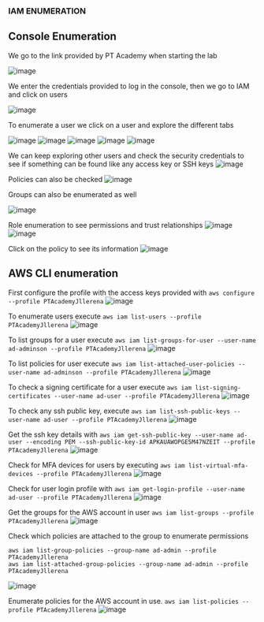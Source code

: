 
### IAM ENUMERATION

## Console Enumeration

We go to the link provided by PT Academy when starting the lab 

![image](https://user-images.githubusercontent.com/46797181/222305461-92c6103b-7fd2-4557-b2a1-fba4afc3657c.png)

We enter the credentials provided to log in the console, then we go to IAM and click on users

![image](https://user-images.githubusercontent.com/46797181/222305911-211d23db-6fab-482f-a87d-2806eab1ca7a.png)

To enumerate a user we click on a user and explore the different tabs

![image](https://user-images.githubusercontent.com/46797181/222306135-e811b5f1-b284-42c8-903d-dca7ef2ed622.png)
![image](https://user-images.githubusercontent.com/46797181/222306169-315f1edb-5e22-443e-8a18-9716a26dd369.png)
![image](https://user-images.githubusercontent.com/46797181/222306289-649f2c0b-9812-4c0e-8111-784e5d07d6cb.png)
![image](https://user-images.githubusercontent.com/46797181/222306308-2cb9afb4-cdf3-49a4-8a4a-9d185a5f2594.png)
![image](https://user-images.githubusercontent.com/46797181/222306346-0d9e3cc9-3c58-422d-b0dc-68336f76c6ea.png)

We can keep exploring other users and check the security credentials to see if something can be found like any access key or SSH keys
![image](https://user-images.githubusercontent.com/46797181/222307055-e644b9f2-b78b-41db-a1c3-c27a22b5359d.png)

Policies can also be checked
![image](https://user-images.githubusercontent.com/46797181/222307266-558b2985-aff4-4731-808c-d1c15883ea90.png)

Groups can also be enumerated as well

![image](https://user-images.githubusercontent.com/46797181/222307487-bad77e27-aa2f-407b-bef8-9af13a119341.png)

Role enumeration to see permissions and trust relationships
![image](https://user-images.githubusercontent.com/46797181/222308959-f7fe6791-3c8d-499c-88aa-ae5c2a046d45.png)
![image](https://user-images.githubusercontent.com/46797181/222309018-9c17c2a4-8761-4bb5-ab9b-b80aff991f2a.png)

Click on the policy to see its information
![image](https://user-images.githubusercontent.com/46797181/222309188-dc71104e-d8f8-4cc7-b5c8-1e6c9ded4ca5.png)

## AWS CLI enumeration 
First configure the profile with the access keys provided with `aws configure --profile PTAcademyJllerena`
![image](https://user-images.githubusercontent.com/46797181/222309574-1c5a6164-bca7-4e53-a89b-c20dbb2221bb.png)

To enumerate users execute `aws iam list-users --profile PTAcademyJllerena`
![image](https://user-images.githubusercontent.com/46797181/222309784-414250dd-6f72-42e2-8628-d71cf1218302.png)

To list groups for a user execute `aws iam list-groups-for-user --user-name ad-adminson --profile PTAcademyJllerena`
![image](https://user-images.githubusercontent.com/46797181/222310570-e5c69dc5-1e86-40a9-b3b7-8a5cdf0f30fa.png)

To list policies for user execute `aws iam list-attached-user-policies --user-name ad-adminson --profile PTAcademyJllerena`
![image](https://user-images.githubusercontent.com/46797181/222310891-a9ade260-d59f-4fcf-8370-1acfab2c0c77.png)

To check a signing certificate for a user execute `aws iam list-signing-certificates --user-name ad-user --profile PTAcademyJllerena`
![image](https://user-images.githubusercontent.com/46797181/222311125-26b127b1-b879-4b32-9f1d-a24e27d9cc4b.png)

To check any ssh public key, execute `aws iam list-ssh-public-keys --user-name ad-user --profile PTAcademyJllerena`
![image](https://user-images.githubusercontent.com/46797181/222311542-a050d8a5-92a5-4225-ae27-a8f159070468.png)

Get the ssh key details with `aws iam get-ssh-public-key --user-name ad-user --encoding PEM --ssh-public-key-id APKAUAWOPGE5M47NZEIT --profile PTAcademyJllerena`
![image](https://user-images.githubusercontent.com/46797181/222312198-4525a9b4-9e3a-4fbc-8784-3d7e0f780ddf.png)

Check for MFA devices for users by executing `aws iam list-virtual-mfa-devices --profile PTAcademyJllerena` 
![image](https://user-images.githubusercontent.com/46797181/222312537-326d079e-2330-4c95-b032-718a9a293e6f.png)

Check for user login profile with `aws iam get-login-profile --user-name ad-user --profile PTAcademyJllerena`
![image](https://user-images.githubusercontent.com/46797181/222312980-217d80e9-c7d7-4b29-881c-5eea97f1e2a0.png)

Get the groups for the AWS account in user `aws iam list-groups --profile PTAcademyJllerena`
![image](https://user-images.githubusercontent.com/46797181/222313642-fe76a0cd-4fda-4f7d-a6d1-9f5ea7f2f1e2.png)

Check which policies are attached to the group to enumerate permissions

```
aws iam list-group-policies --group-name ad-admin --profile PTAcademyJllerena
aws iam list-attached-group-policies --group-name ad-admin --profile PTAcademyJllerena

```
![image](https://user-images.githubusercontent.com/46797181/222314108-3c9a185e-6b09-40ad-bb4a-949933152d9b.png)

Enumerate policies for the AWS account in use. `aws iam list-policies --profile PTAcademyJllerena`
![image](https://user-images.githubusercontent.com/46797181/222314528-4fa0e9f1-e395-46d1-93f2-1267a344feb4.png)

